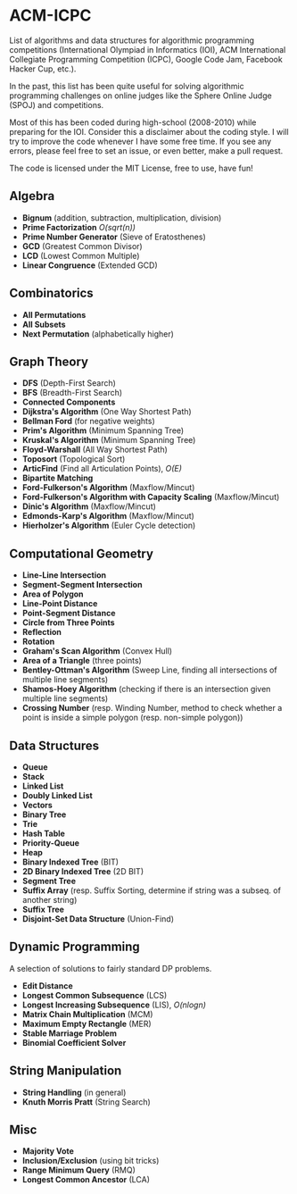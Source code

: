ACM-ICPC 
===============

List of algorithms and data structures for algorithmic programming competitions (International Olympiad in Informatics (IOI),  ACM International Collegiate Programming Competition (ICPC), Google Code Jam, Facebook Hacker Cup, etc.).

In the past, this list has been quite useful for solving algorithmic programming challenges on online judges like the Sphere Online Judge (SPOJ) and competitions.

Most of this has been coded during high-school (2008-2010) while preparing for the IOI. Consider this a disclaimer about the coding style. I will try to improve the code whenever I have some free time. If you see any errors, please feel free to set an issue, or even better, make a pull request.

The code is licensed under the MIT License, free to use, have fun!

Algebra
--------------------------


* **Bignum** (addition, subtraction, multiplication, division)
* **Prime Factorization** *O(sqrt(n))*
* **Prime Number Generator** (Sieve of Eratosthenes)
* **GCD** (Greatest Common Divisor)
* **LCD** (Lowest Common Multiple)
* **Linear Congruence** (Extended GCD)

Combinatorics
--------------------------

* **All Permutations**
* **All Subsets**
* **Next Permutation** (alphabetically higher) 

Graph Theory
--------------------------

* **DFS** (Depth-First Search)
* **BFS** (Breadth-First Search)
* **Connected Components**
* **Dijkstra's Algorithm** (One Way Shortest Path)
* **Bellman Ford** (for negative weights)
* **Prim's Algorithm** (Minimum Spanning Tree)
* **Kruskal's Algorithm** (Minimum Spanning Tree)
* **Floyd-Warshall** (All Way Shortest Path)
* **Toposort** (Topological Sort)
* **ArticFind** (Find all Articulation Points), *O(E)*
* **Bipartite Matching**
* **Ford-Fulkerson's Algorithm** (Maxflow/Mincut)
* **Ford-Fulkerson's Algorithm  with Capacity Scaling** (Maxflow/Mincut)
* **Dinic's Algorithm** (Maxflow/Mincut)
* **Edmonds-Karp's Algorithm** (Maxflow/Mincut)
* **Hierholzer's Algorithm** (Euler Cycle detection)

Computational Geometry
--------------------------

* **Line-Line Intersection**
* **Segment-Segment Intersection**
* **Area of Polygon**
* **Line-Point Distance**
* **Point-Segment Distance**
* **Circle from Three Points**
* **Reflection**
* **Rotation**
* **Graham's Scan Algorithm** (Convex Hull)
* **Area of a Triangle** (three points)
* **Bentley-Ottman's Algorithm** (Sweep Line, finding all intersections of multiple line segments)
* **Shamos-Hoey Algorithm** (checking if there is an intersection given multiple line segments)
* **Crossing Number** (resp. Winding Number, method to check whether a point is inside a simple polygon (resp. non-simple polygon))

Data Structures
--------------------------

* **Queue**
* **Stack**
* **Linked List**
* **Doubly Linked List**
* **Vectors**
* **Binary Tree**
* **Trie**
* **Hash Table**
* **Priority-Queue**
* **Heap**
* **Binary Indexed Tree** (BIT)
* **2D Binary Indexed Tree** (2D BIT)
* **Segment Tree**
* **Suffix Array** (resp. Suffix Sorting, determine if string was a subseq. of another string)
* **Suffix Tree**
* **Disjoint-Set Data Structure** (Union-Find)

Dynamic Programming
--------------------------

A selection of solutions to fairly standard DP problems.

* **Edit Distance**
* **Longest Common Subsequence** (LCS)
* **Longest Increasing Subsequence** (LIS), *O(nlogn)*
* **Matrix Chain Multiplication** (MCM)
* **Maximum Empty Rectangle** (MER)
* **Stable Marriage Problem**
* **Binomial Coefficient Solver**

String Manipulation
--------------------------

* **String Handling** (in general)
* **Knuth Morris Pratt** (String Search)

Misc
--------------------------

* **Majority Vote**
* **Inclusion/Exclusion** (using bit tricks)
* **Range Minimum Query** (RMQ)
* **Longest Common Ancestor** (LCA)



